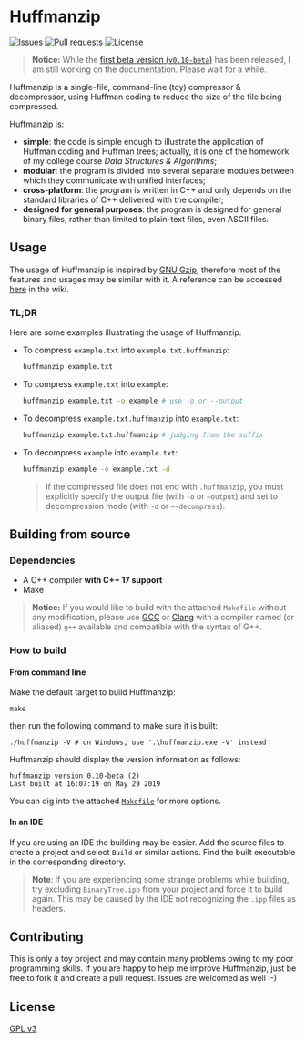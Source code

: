 # Huffmanzip

[![Issues](https://img.shields.io/github/issues/YangHanlin/huffmanzip.svg)](https://github.com/YangHanlin/huffmanzip/issues) [![Pull requests](https://img.shields.io/github/issues-pr/YangHanlin/huffmanzip.svg)](https://github.com/YangHanlin/huffmanzip/pulls) [![License](https://img.shields.io/github/license/YangHanlin/huffmanzip.svg)](https://github.com/YangHanlin/huffmanzip/blob/master/LICENSE)

> **Notice:** While the [first beta version (`v0.10-beta`)](https://github.com/YangHanlin/huffmanzip/releases/tag/v0.10-beta) has been released, I am still working on the documentation. Please wait for a while.

Huffmanzip is a single-file, command-line (toy) compressor & decompressor, using Huffman coding to reduce the size of the file being compressed.

Huffmanzip is:

- **simple**: the code is simple enough to illustrate the application of Huffman coding and Huffman trees; actually, it is one of the homework of my college course *Data Structures & Algorithms*;
- **modular**: the program is divided into several separate modules between which they communicate with unified interfaces;
- **cross-platform**: the program is written in C++ and only depends on the standard libraries of C++ delivered with the compiler;
- **designed for general purposes**: the program is designed for general binary files, rather than limited to plain-text files, even ASCII files.

## Usage

The usage of Huffmanzip is inspired by [GNU Gzip](https://www.gnu.org/software/gzip/), therefore most of the features and usages may be similar with it. A reference can be accessed [here](https://github.com/YangHanlin/huffmanzip/wiki/Usage-of-Huffmanzip) in the wiki.

### TL;DR

Here are some examples illustrating the usage of Huffmanzip.

- To compress `example.txt` into `example.txt.huffmanzip`:

  ```bash
  huffmanzip example.txt
  ```

- To compress `example.txt` into `example`:

  ```bash
  huffmanzip example.txt -o example # use -o or --output
  ```

- To decompress `example.txt.huffmanzip` into `example.txt`:

  ```bash
  huffmanzip example.txt.huffmanzip # judging from the suffix
  ```

- To decompress `example` into `example.txt`:

  ```bash
  huffmanzip example -o example.txt -d
  ```

  > If the compressed file does not end with `.huffmanzip`, you must explicitly specify the output file (with `-o` or `–output`) and set to decompression mode (with `-d` or `–-decompress`).

## Building from source

### Dependencies

- A C++ compiler **with C++ 17 support**
- Make

> **Notice:** If you would like to build with the attached `Makefile` without any modification, please use [GCC](https://gcc.gnu.org/) or [Clang](https://clang.llvm.org/) with a compiler named (or aliased) `g++` available and compatible with the syntax of G++.

### How to build

#### From command line

Make the default target to build Huffmanzip:

```shell
make
```

then run the following command to make sure it is built:

```shell
./huffmanzip -V # on Windows, use '.\huffmanzip.exe -V' instead
```

Huffmanzip should display the version information as follows:

```
huffmanzip version 0.10-beta (2)
Last built at 16:07:19 on May 29 2019
```

You can dig into the attached [`Makefile`](Makefile) for more options.

#### In an IDE

If you are using an IDE the building may be easier. Add the source files to create a project and select `Build` or similar actions. Find the built executable in the corresponding directory.

> **Note**: If you are experiencing some strange problems while building, try excluding `BinaryTree.ipp` from your project and force it to build again. This may be caused by the IDE not recognizing the `.ipp` files as headers.

## Contributing

This is only a toy project and may contain many problems owing to my poor programming skills. If you are happy to help me improve Huffmanzip, just be free to fork it and create a pull request. Issues are welcomed as well :-)

## License

[GPL v3](LICENSE)